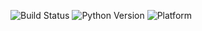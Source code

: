![Build Status](https://img.shields.io/github/actions/workflow/status/Alpha-Finance-Tracker/Finance-Tracker-Service/main.yml)
![Python Version](https://img.shields.io/badge/python-3.12%2B-blue)
![Platform](https://img.shields.io/badge/platform-windows-blue)



